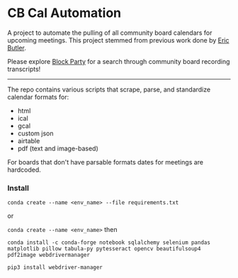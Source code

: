 # CB Cal Automation

A project to automate the pulling of all community board calendars for upcoming meetings. This project stemmed from previous work done by [Eric Butler](https://github.com/codebutler/59boards). 

Please explore [Block Party](https://blockparty.studio/) for a search through community board recording transcripts!

---

The repo contains various scripts that scrape, parse, and standardize calendar formats for:

- html
- ical
- gcal
- custom json
- airtable
- pdf (text and image-based)

For boards that don't have parsable formats dates for meetings are hardcoded.

### Install 

`conda create --name <env_name> --file requirements.txt`

or

`conda create --name <env_name>` then

`conda install -c conda-forge notebook sqlalchemy selenium pandas matplotlib pillow tabula-py pytesseract opencv beautifulsoup4 pdf2image webdrivermanager`

`pip3 install webdriver-manager`